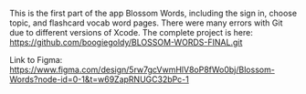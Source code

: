 This is the first part of the app Blossom Words, including the sign in, choose topic, and flashcard vocab word pages. There were many errors with Git due to different versions of Xcode. The complete project is here: https://github.com/boogiegoldy/BLOSSOM-WORDS-FINAL.git

Link to Figma: https://www.figma.com/design/5rw7gcVwmHlV8oP8fWo0bj/Blossom-Words?node-id=0-1&t=w69ZapRNUGC32bPc-1
